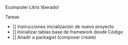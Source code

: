 Ecomputer Litrix liberado!


Tareas

- [] Instrucciones inicialización de nuevo proyecto
- [] Inicializar tablas base de framework desde Código
- [] Añadir a packagist (composer create)